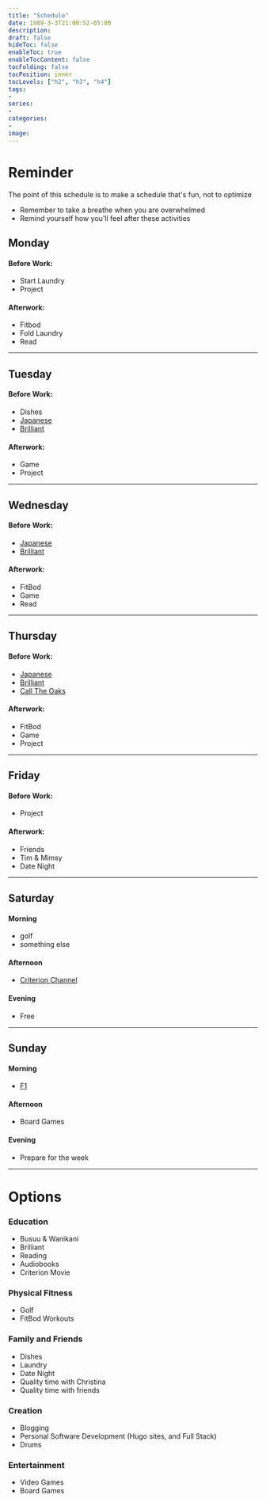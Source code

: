 ```yaml
---
title: "Schedule"
date: 1989-3-3T21:00:52-05:00
description:
draft: false
hideToc: false
enableToc: true
enableTocContent: false
tocFolding: false
tocPosition: inner
tocLevels: ["h2", "h3", "h4"]
tags:
-
series:
-
categories:
-
image:
---
```

# Reminder
The point of this schedule is to make a schedule that's fun, not to optimize
- Remember to take a breathe when you are overwhelmed
- Remind yourself how you'll feel after these activities

## Monday
#### Before Work:
- Start Laundry
- Project

#### Afterwork:
- Fitbod
- Fold Laundry
- Read

---
## Tuesday
#### Before Work:
- Dishes
- [Japanese](https://apps.apple.com/us/app/busuu-language-learning/id379968583)
- [Brilliant](https://apps.apple.com/us/app/brilliant-learn-interactively/id913335252)
#### Afterwork:
- Game
- Project

---
## Wednesday
#### Before Work:
- [Japanese](https://apps.apple.com/us/app/busuu-language-learning/id379968583)
- [Brilliant](https://apps.apple.com/us/app/brilliant-learn-interactively/id913335252)
#### Afterwork:
- FitBod
- Game
- Read
--- 
## Thursday
#### Before Work:
- [Japanese](https://apps.apple.com/us/app/busuu-language-learning/id379968583)
- [Brilliant](https://apps.apple.com/us/app/brilliant-learn-interactively/id913335252)
- [Call The Oaks](2284530909)
#### Afterwork:
- FitBod
- Game
- Project
---
## Friday
#### Before Work:
- Project
#### Afterwork:
- Friends
- Tim & Mimsy
- Date Night

---
## Saturday
#### Morning
- golf
- something else
#### Afternoon
- [Criterion Channel](https://apps.apple.com/us/app/the-criterion-channel/id1454275199)
#### Evening
- Free
---

## Sunday
#### Morning
- [F1](https://f1tv.formula1.com/)
#### Afternoon
- Board Games
#### Evening
- Prepare for the week


---
# Options

### Education
- Busuu & Wanikani
- Brilliant
- Reading
- Audiobooks
- Criterion Movie

### Physical Fitness
- Golf
- FitBod Workouts

### Family and Friends
- Dishes
- Laundry
- Date Night
- Quality time with Christina
- Quality time with friends

### Creation
- Blogging
- Personal Software Development (Hugo sites, and Full Stack)
- Drums


### Entertainment
- Video Games
- Board Games







